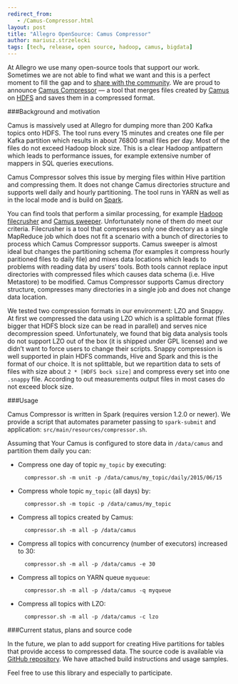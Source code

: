 ```yaml
---
redirect_from:
   - /Camus-Compressor.html
layout: post
title: "Allegro OpenSource: Camus Compressor"
author: mariusz.strzelecki
tags: [tech, release, open source, hadoop, camus, bigdata]
---
```


At Allegro we use many open-source tools that support our work.
Sometimes we are not able to find what we want and this is
a perfect moment to fill the gap and to
[share with the community](/open-source). We are proud to announce
[Camus Compressor](https://github.com/allegro/camus-compressor) — a tool
that merges files created by [Camus](https://github.com/linkedin/camus)
on [HDFS](http://en.wikipedia.org/wiki/Apache_Hadoop#HDFS) and saves
them in a compressed format.

###Background and motivation

Camus is massively used at Allegro for dumping more than 200 Kafka
topics onto HDFS. The tool runs every 15 minutes and creates one
file per Kafka partition which results in about 76800 small files per day.
Most of the files do not exceed Hadoop block size. This is a clear
Hadoop antipattern which leads to performance issues, for example
extensive number of mappers in SQL queries executions.

Camus Compressor solves this issue by merging files within Hive
partition and compressing them. It does not change Camus directories
structure and supports well daily and hourly partitioning. The tool
runs in YARN as well as in the local mode and is build on
[Spark](https://github.com/apache/spark).

You can find tools that perform a similar processing, for example
[Hadoop filecrusher](https://github.com/edwardcapriolo/filecrush)
and [Camus sweeper](https://github.com/linkedin/camus/tree/master/camus-sweeper).
Unfortunately none of them do meet our criteria.
Filecrusher is a tool that compresses only one directory as a single
MapReduce job which does not fit a scenario with a bunch of
directories to process which Camus Compressor supports. Camus
sweeper is almost ideal but changes the partitioning schema
(for examples it compress hourly paritioned files to daily file)
and mixes data locations which leads to problems with reading
data by users’ tools. Both tools cannot replace input directories
with compressed files which causes data schema (i.e. Hive Metastore)
to be modified. Camus Compressor supports Camus directory structure,
compresses many directories in a single job and does not change
data location.

We tested two compression formats in our environment: LZO and Snappy.
At first we compressed the data using LZO which is a splittable format (files
bigger that HDFS block size can be read in parallel) and serves nice
decompression speed. Unfortunately, we found that big data analysis
tools do not support LZO out of the box (it is shipped under GPL license)
and we didn’t want to force users to change their scripts. Snappy
compression is well supported in plain HDFS commands, Hive and Spark
and this is the format of our choice. It is not splittable, but we
repartition data to sets of files with size about `2 * [HDFS bock size]`
and compress every set into one `.snappy` file. According to out measurements
output files in most cases do not exceed block size.

###Usage

Camus Compressor is written in Spark (requires version 1.2.0 or newer).
We provide a script that automates parameter passing to `spark-submit`
and application: `src/main/resources/compressor.sh`.

Assuming that Your Camus is configured to store data in `/data/camus`
and partition them daily you can:

* Compress one day of topic `my_topic` by executing:

        compressor.sh -m unit -p /data/camus/my_topic/daily/2015/06/15

* Compress whole topic `my_topic` (all days) by:

        compressor.sh -m topic -p /data/camus/my_topic

* Compress all topics created by Camus:

        compressor.sh -m all -p /data/camus

* Compress all topics with concurrency (number of executors) increased to 30:

        compressor.sh -m all -p /data/camus -e 30

* Compress all topics on YARN queue `myqueue`:

        compressor.sh -m all -p /data/camus -q myqueue

* Compress all topics with LZO:

        compressor.sh -m all -p /data/camus -c lzo

###Current status, plans and source code

In the future, we plan to add support for creating Hive partitions
for tables that provide access to compressed data. The source code is available
via [GitHub repository](https://github.com/allegro/camus-compressor).
We have attached build instructions and usage samples.

Feel free to use this library and especially to participate.
